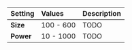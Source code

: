 | Setting   | Values    | Description |
| :-------- | :-------- | :---------- |
| **Size**  | 100 - 600 | TODO        |
| **Power** | 10 - 1000 | TODO        |






<!--examples-->
